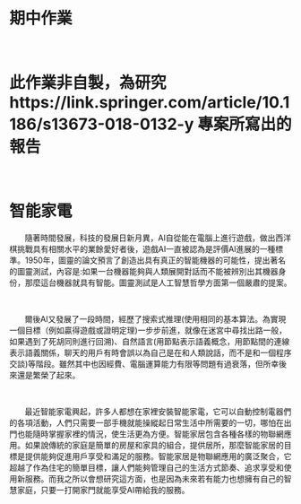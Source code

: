 <h1>期中作業</h1>
<br>
<h1>此作業非自製，為研究https://link.springer.com/article/10.1186/s13673-018-0132-y 專案所寫出的報告</h1>
<br>
<h1>智能家電</h1>
<p>&nbsp&nbsp&nbsp&nbsp&nbsp&nbsp&nbsp隨著時間發展，科技的發展日新月異，AI自從能在電腦上進行遊戲，做出西洋棋挑戰具有相關水平的業餘愛好者後，遊戲AI一直被認為是評價AI進展的一種標準。1950年，圖靈的論文預言了創造出具有真正的智能機器的可能性，提出著名的圖靈測試，內容是:如果一台機器能夠與人類展開對話而不能被辨別出其機器身份，那麼這台機器就具有智能。圖靈測試是人工智慧哲學方面第一個嚴肅的提案。</p>
  <br>
 <p>&nbsp&nbsp&nbsp&nbsp&nbsp&nbsp&nbsp爾後AI又發展了一段時間，經歷了搜索式推理(使用相同的基本算法。為實現一個目標（例如贏得遊戲或證明定理)一步步前進，就像在迷宮中尋找出路一般，如果遇到了死胡同則進行回溯)、自然語言(用節點表示語義概念，用節點間的連線表示語義關係，聊天的用戶有時會誤以為自己是在和人類說話，而不是和一個程序交談)等階段。雖然其中也因經費、電腦運算能力有限等問題有過衰落，但所幸後來還是繁榮了起來。</p>
 <br>
<p>&nbsp&nbsp&nbsp&nbsp&nbsp&nbsp&nbsp最近智能家電興起，許多人都想在家裡安裝智能家電，它可以自動控制電器們的各項活動，人們只需要一部手機就能操縱起日常生活中所需要的一切，哪怕在出門也能隨時掌握家裡的情況，使生活更為方便。智能家居包含各種各樣的物聯網應用。如果說傳統的家庭是簡單的房屋和家具的組合，提供居所，那麼智能家居的目標是提供能夠促進用戶享受和滿足的服務。智能家居是物聯網應用的廣泛聚合，它超越了作為住宅的簡單目標，讓人們能夠管理自己的生活方式節奏、追求享受和使用新服務。而我之所以會想研究這方面，也是因為未來若有能力也想擁有自己的智慧家庭，只要一打開家門就能享受AI帶給我的服務。</p>
<br>
<p>

